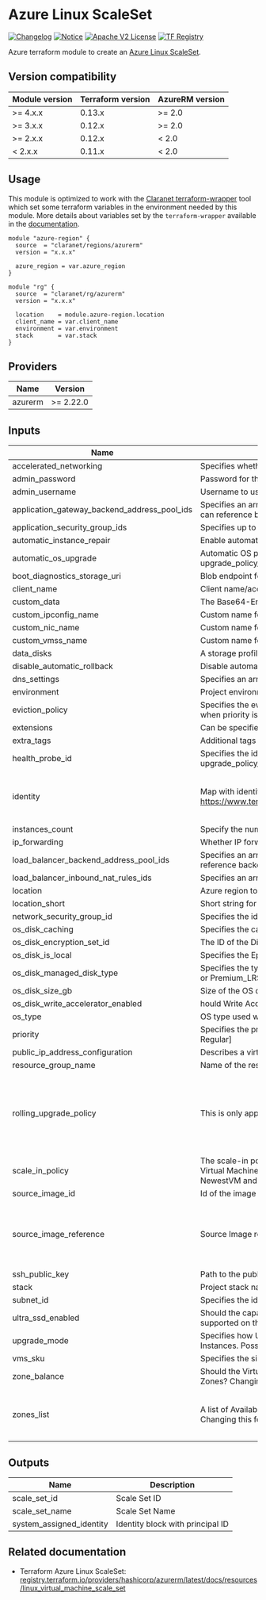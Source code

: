 # Azure Linux ScaleSet
[![Changelog](https://img.shields.io/badge/changelog-release-green.svg)](CHANGELOG.md) [![Notice](https://img.shields.io/badge/notice-copyright-yellow.svg)](NOTICE) [![Apache V2 License](https://img.shields.io/badge/license-Apache%20V2-orange.svg)](LICENSE) [![TF Registry](https://img.shields.io/badge/terraform-registry-blue.svg)](https://registry.terraform.io/modules/claranet/linux-scaleset/azurerm/)

Azure terraform module to create an [Azure Linux ScaleSet](https://azure.microsoft.com/en-us/services/virtual-machine-scale-sets/).

## Version compatibility

| Module version | Terraform version | AzureRM version |
| -------------- | ----------------- | --------------- |
| >= 4.x.x       | 0.13.x            | >= 2.0          |
| >= 3.x.x       | 0.12.x            | >= 2.0          |
| >= 2.x.x       | 0.12.x            | < 2.0           |
| <  2.x.x       | 0.11.x            | < 2.0           |

## Usage

This module is optimized to work with the [Claranet terraform-wrapper](https://github.com/claranet/terraform-wrapper) tool
which set some terraform variables in the environment needed by this module.
More details about variables set by the `terraform-wrapper` available in the [documentation](https://github.com/claranet/terraform-wrapper#environment).

```hcl
module "azure-region" {
  source  = "claranet/regions/azurerm"
  version = "x.x.x"

  azure_region = var.azure_region
}

module "rg" {
  source  = "claranet/rg/azurerm"
  version = "x.x.x"

  location    = module.azure-region.location
  client_name = var.client_name
  environment = var.environment
  stack       = var.stack
}
```

## Providers

| Name    | Version   |
| ------- | --------- |
| azurerm | >= 2.22.0 |

## Inputs

| Name                                              | Description                                                                                                                                                                                                                              | Type                                                                                                                                                                                                                                                        | Default                                                                                                                                                                                            | Required |
| ------------------------------------------------- | ---------------------------------------------------------------------------------------------------------------------------------------------------------------------------------------------------------------------------------------- | ----------------------------------------------------------------------------------------------------------------------------------------------------------------------------------------------------------------------------------------------------------- | -------------------------------------------------------------------------------------------------------------------------------------------------------------------------------------------------- | :------: |
| accelerated\_networking                           | Specifies whether to enable accelerated networking or not                                                                                                                                                                                | `string`                                                                                                                                                                                                                                                    | `"false"`                                                                                                                                                                                          |    no    |
| admin\_password                                   | Password for the administrator account of the virtual machine.                                                                                                                                                                           | `string`                                                                                                                                                                                                                                                    | `null`                                                                                                                                                                                             |    no    |
| admin\_username                                   | Username to use as admin user                                                                                                                                                                                                            | `string`                                                                                                                                                                                                                                                    | n/a                                                                                                                                                                                                |   yes    |
| application\_gateway\_backend\_address\_pool\_ids | Specifies an array of references to backend address pools of application gateways. A scale set can reference backend address pools of one application gateway                                                                            | `list(string)`                                                                                                                                                                                                                                              | `[]`                                                                                                                                                                                               |    no    |
| application\_security\_group\_ids                 | Specifies up to 20 application security group IDs                                                                                                                                                                                        | `list(string)`                                                                                                                                                                                                                                              | `[]`                                                                                                                                                                                               |    no    |
| automatic\_instance\_repair                       | Enable automatic instance repair. Must have health\_probe\_id or an Application Health Extension                                                                                                                                         | `bool`                                                                                                                                                                                                                                                      | `false`                                                                                                                                                                                            |    no    |
| automatic\_os\_upgrade                            | Automatic OS patches can be applied by Azure to your scaleset. This is particularly useful when upgrade\_policy\_mode is set to Rolling.                                                                                                 | `bool`                                                                                                                                                                                                                                                      | `false`                                                                                                                                                                                            |    no    |
| boot\_diagnostics\_storage\_uri                   | Blob endpoint for the storage account to hold the virtual machine's diagnostic files                                                                                                                                                     | `string`                                                                                                                                                                                                                                                    | `""`                                                                                                                                                                                               |    no    |
| client\_name                                      | Client name/account used in naming                                                                                                                                                                                                       | `string`                                                                                                                                                                                                                                                    | n/a                                                                                                                                                                                                |   yes    |
| custom\_data                                      | The Base64-Encoded Custom Data which should be used for this Virtual Machine Scale Set.                                                                                                                                                  | `string`                                                                                                                                                                                                                                                    | `null`                                                                                                                                                                                             |    no    |
| custom\_ipconfig\_name                            | Custom name for Ipconfiguration                                                                                                                                                                                                          | `string`                                                                                                                                                                                                                                                    | `null`                                                                                                                                                                                             |    no    |
| custom\_nic\_name                                 | Custom name for Network Interfaces                                                                                                                                                                                                       | `string`                                                                                                                                                                                                                                                    | `null`                                                                                                                                                                                             |    no    |
| custom\_vmss\_name                                | Custom name for the Virtual Machine ScaleSet                                                                                                                                                                                             | `string`                                                                                                                                                                                                                                                    | `null`                                                                                                                                                                                             |    no    |
| data\_disks                                       | A storage profile data disk                                                                                                                                                                                                              | `list(string)`                                                                                                                                                                                                                                              | `[]`                                                                                                                                                                                               |    no    |
| disable\_automatic\_rollback                      | Disable automatic rollback in case of failured                                                                                                                                                                                           | `bool`                                                                                                                                                                                                                                                      | `false`                                                                                                                                                                                            |    no    |
| dns\_settings                                     | Specifies an array of dns servers                                                                                                                                                                                                        | `list(string)`                                                                                                                                                                                                                                              | `[]`                                                                                                                                                                                               |    no    |
| environment                                       | Project environment                                                                                                                                                                                                                      | `any`                                                                                                                                                                                                                                                       | n/a                                                                                                                                                                                                |   yes    |
| eviction\_policy                                  | Specifies the eviction policy for Virtual Machines in this Scale Set, eviction\_policy can only be set when priority is set to Low [Possible values : Deallocate and Delete]                                                             | `string`                                                                                                                                                                                                                                                    | `"Deallocate"`                                                                                                                                                                                     |    no    |
| extensions                                        | Can be specified to add extension profiles to the scale set                                                                                                                                                                              | `map(any)`                                                                                                                                                                                                                                                  | `{}`                                                                                                                                                                                               |    no    |
| extra\_tags                                       | Additional tags to associate with your network security group.                                                                                                                                                                           | `map(string)`                                                                                                                                                                                                                                               | `{}`                                                                                                                                                                                               |    no    |
| health\_probe\_id                                 | Specifies the identifier for the load balancer health probe. Required when using Rolling as your upgrade\_policy\_mode.                                                                                                                  | `string`                                                                                                                                                                                                                                                    | `null`                                                                                                                                                                                             |    no    |
| identity                                          | Map with identity block informations as described here https://www.terraform.io/docs/providers/azurerm/r/linux_virtual_machine_scale_set.html#identity                                                                                   | <pre>object({<br>    type         = string<br>    identity_ids = list(string)<br>  })</pre>                                                                                                                                                                 | `null`                                                                                                                                                                                             |    no    |
| instances\_count                                  | Specify the number of instances to run                                                                                                                                                                                                   | `number`                                                                                                                                                                                                                                                    | `1`                                                                                                                                                                                                |    no    |
| ip\_forwarding                                    | Whether IP forwarding is enabled on this NIC                                                                                                                                                                                             | `string`                                                                                                                                                                                                                                                    | `"false"`                                                                                                                                                                                          |    no    |
| load\_balancer\_backend\_address\_pool\_ids       | Specifies an array of references to backend address pools of load balancers. A scale set can reference backend address pools of one public and one internal load balancer                                                                | `list(string)`                                                                                                                                                                                                                                              | `[]`                                                                                                                                                                                               |    no    |
| load\_balancer\_inbound\_nat\_rules\_ids          | Specifies an array of references to inbound NAT rules for load balancers                                                                                                                                                                 | `list(string)`                                                                                                                                                                                                                                              | `[]`                                                                                                                                                                                               |    no    |
| location                                          | Azure region to use                                                                                                                                                                                                                      | `any`                                                                                                                                                                                                                                                       | n/a                                                                                                                                                                                                |   yes    |
| location\_short                                   | Short string for Azure location                                                                                                                                                                                                          | `any`                                                                                                                                                                                                                                                       | n/a                                                                                                                                                                                                |   yes    |
| network\_security\_group\_id                      | Specifies the identifier for the network security group                                                                                                                                                                                  | `string`                                                                                                                                                                                                                                                    | `""`                                                                                                                                                                                               |    no    |
| os\_disk\_caching                                 | Specifies the caching requirements [Possible values : None, ReadOnly, ReadWrite]                                                                                                                                                         | `string`                                                                                                                                                                                                                                                    | `"None"`                                                                                                                                                                                           |    no    |
| os\_disk\_encryption\_set\_id                     | The ID of the Disk Encryption Set which should be used to encrypt this Data Disk                                                                                                                                                         | `string`                                                                                                                                                                                                                                                    | `null`                                                                                                                                                                                             |    no    |
| os\_disk\_is\_local                               | Specifies the Ephemeral Disk Settings for the OS Disk to Local                                                                                                                                                                           | `bool`                                                                                                                                                                                                                                                      | `false`                                                                                                                                                                                            |    no    |
| os\_disk\_managed\_disk\_type                     | Specifies the type of managed disk to create [Possible values : Standard\_LRS, StandardSSD\_LRS or Premium\_LRS]                                                                                                                         | `string`                                                                                                                                                                                                                                                    | `"Standard_LRS"`                                                                                                                                                                                   |    no    |
| os\_disk\_size\_gb                                | Size of the OS disk in GB                                                                                                                                                                                                                | `number`                                                                                                                                                                                                                                                    | `32`                                                                                                                                                                                               |    no    |
| os\_disk\_write\_accelerator\_enabled             | hould Write Accelerator be enabled for this Data Disk?                                                                                                                                                                                   | `bool`                                                                                                                                                                                                                                                      | `false`                                                                                                                                                                                            |    no    |
| os\_type                                          | OS type used with VMSS (linux or windows)                                                                                                                                                                                                | `string`                                                                                                                                                                                                                                                    | `"linux"`                                                                                                                                                                                          |    no    |
| priority                                          | Specifies the priority for the Virtual Machines in the Scale Set. [Possible values : Low and Regular]                                                                                                                                    | `string`                                                                                                                                                                                                                                                    | `"Regular"`                                                                                                                                                                                        |    no    |
| public\_ip\_address\_configuration                | Describes a virtual machines scale set IP Configuration's PublicIPAddress configuration                                                                                                                                                  | `list(string)`                                                                                                                                                                                                                                              | `[]`                                                                                                                                                                                               |    no    |
| resource\_group\_name                             | Name of the resource group                                                                                                                                                                                                               | `any`                                                                                                                                                                                                                                                       | n/a                                                                                                                                                                                                |   yes    |
| rolling\_upgrade\_policy                          | This is only applicable when the upgrade\_policy\_mode is Rolling.                                                                                                                                                                       | <pre>object({<br>    max_batch_instance_percent              = number<br>    max_unhealthy_instance_percent          = number<br>    max_unhealthy_upgraded_instance_percent = number<br>    pause_time_between_batches              = string<br>  })</pre> | <pre>{<br>  "max_batch_instance_percent": 25,<br>  "max_unhealthy_instance_percent": 25,<br>  "max_unhealthy_upgraded_instance_percent": 25,<br>  "pause_time_between_batches": "PT30S"<br>}</pre> |    no    |
| scale\_in\_policy                                 | The scale-in policy rule that decides which virtual machines are chosen for removal when a Virtual Machine Scale Set is scaled in. Possible values for the scale-in policy rules are Default, NewestVM and OldestVM, defaults to Default | `string`                                                                                                                                                                                                                                                    | `"Default"`                                                                                                                                                                                        |    no    |
| source\_image\_id                                 | Id of the image to use.                                                                                                                                                                                                                  | `string`                                                                                                                                                                                                                                                    | `null`                                                                                                                                                                                             |    no    |
| source\_image\_reference                          | Source Image references                                                                                                                                                                                                                  | <pre>object({<br>    publisher = string<br>    offer     = string<br>    sku       = string<br>    version   = string<br>  })</pre>                                                                                                                         | `null`                                                                                                                                                                                             |    no    |
| ssh\_public\_key                                  | Path to the public SSH key deployed on Scale set                                                                                                                                                                                         | `string`                                                                                                                                                                                                                                                    | `null`                                                                                                                                                                                             |    no    |
| stack                                             | Project stack name                                                                                                                                                                                                                       | `any`                                                                                                                                                                                                                                                       | n/a                                                                                                                                                                                                |   yes    |
| subnet\_id                                        | Specifies the identifier of the subnet                                                                                                                                                                                                   | `string`                                                                                                                                                                                                                                                    | n/a                                                                                                                                                                                                |   yes    |
| ultra\_ssd\_enabled                               | Should the capacity to enable Data Disks of the UltraSSD\_LRS storage account type be supported on this Virtual Machine Scale Set?                                                                                                       | `bool`                                                                                                                                                                                                                                                      | `false`                                                                                                                                                                                            |    no    |
| upgrade\_mode                                     | Specifies how Upgrades (e.g. changing the Image/SKU) should be performed to Virtual Machine Instances. Possible values are Automatic, Manual and Rolling. Defaults to Manual.                                                            | `string`                                                                                                                                                                                                                                                    | `"Manual"`                                                                                                                                                                                         |    no    |
| vms\_sku                                          | Specifies the size of virtual machines in a scale set                                                                                                                                                                                    | `string`                                                                                                                                                                                                                                                    | n/a                                                                                                                                                                                                |   yes    |
| zone\_balance                                     | Should the Virtual Machines in this Scale Set be strictly evenly distributed across Availability Zones? Changing this forces a new resource to be created.                                                                               | `bool`                                                                                                                                                                                                                                                      | `true`                                                                                                                                                                                             |    no    |
| zones\_list                                       | A list of Availability Zones in which the Virtual Machines in this Scale Set should be created in. Changing this forces a new resource to be created.                                                                                    | `list(number)`                                                                                                                                                                                                                                              | <pre>[<br>  1,<br>  2,<br>  3<br>]</pre>                                                                                                                                                           |    no    |

## Outputs

| Name                       | Description                      |
| -------------------------- | -------------------------------- |
| scale\_set\_id             | Scale Set ID                     |
| scale\_set\_name           | Scale Set Name                   |
| system\_assigned\_identity | Identity block with principal ID |

## Related documentation

- Terraform Azure Linux ScaleSet: [registry.terraform.io/providers/hashicorp/azurerm/latest/docs/resources/linux_virtual_machine_scale_set](https://registry.terraform.io/providers/hashicorp/azurerm/latest/docs/resources/linux_virtual_machine_scale_set)
